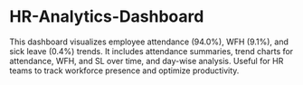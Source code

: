 # HR-Analytics-Dashboard
This dashboard visualizes employee attendance (94.0%), WFH (9.1%), and sick leave (0.4%) trends. It includes attendance summaries, trend charts for attendance, WFH, and SL over time, and day-wise analysis. Useful for HR teams to track workforce presence and optimize productivity. 
